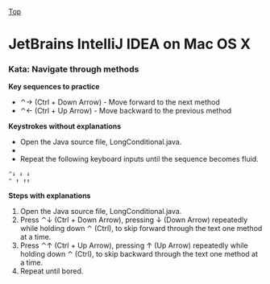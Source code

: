 [Top](README.md)

# JetBrains IntelliJ IDEA on Mac OS X

### Kata: Navigate through methods

**Key sequences to practice**

- ⌃→ (Ctrl + Down Arrow) - Move forward to the next method
- ⌃← (Ctrl + Up Arrow) - Move backward to the previous method

**Keystrokes without explanations**

- Open the Java source file, LongConditional.java.
-
- Repeat the following keyboard inputs until the sequence becomes fluid.
```
⌃↓ ↓ ↓
⌃ ↑ ↑↑
```

**Steps with explanations**

1. Open the Java source file, LongConditional.java.
1. Press ⌃↓ (Ctrl + Down Arrow), pressing ↓ (Down Arrow) repeatedly while holding down ⌃ (Ctrl), to skip forward through the text one method at a time.
1. Press ⌃↑ (Ctrl + Up Arrow), pressing ↑ (Up Arrow) repeatedly while holding down ⌃ (Ctrl), to skip backward through the text one method at a time.
1. Repeat until bored.

